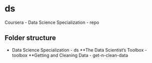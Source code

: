 # ds
Coursera - Data Science Specialization - repo


## Folder structure
* Data Science Specialization 			- ds
**The Data Scientist’s Toolbox 		- toolbox
**Getting and Cleaning Data 			- get-n-clean-data
